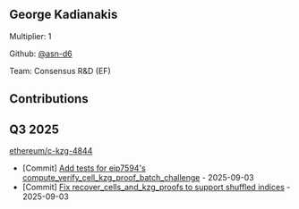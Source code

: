 
## George Kadianakis
Multiplier: 1

Github: [@asn-d6](https://github.com/asn-d6)

Team: Consensus R&D (EF)

## Contributions

## Q3 2025

[ethereum/c-kzg-4844](https://github.com/ethereum/c-kzg-4844)
* [Commit] [Add tests for eip7594's compute_verify_cell_kzg_proof_batch_challenge](https://github.com/ethereum/c-kzg-4844/commit/35e0d790f22ecc3f4b654b0e02a5315668ffc16b) - 2025-09-03
* [Commit] [Fix recover_cells_and_kzg_proofs to support shuffled indices](https://github.com/ethereum/c-kzg-4844/commit/7900b969ee2509d86ac22cb109ea18a2e581223f) - 2025-09-03
